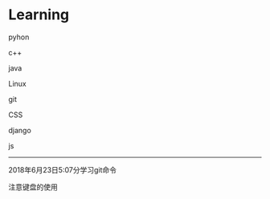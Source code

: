 # Learning

pyhon

c++

java

Linux

git

CSS

django

js

----------------------------------------

2018年6月23日5:07分学习git命令

注意键盘的使用

